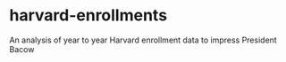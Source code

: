 # harvard-enrollments
An analysis of year to year Harvard enrollment data to impress President Bacow
